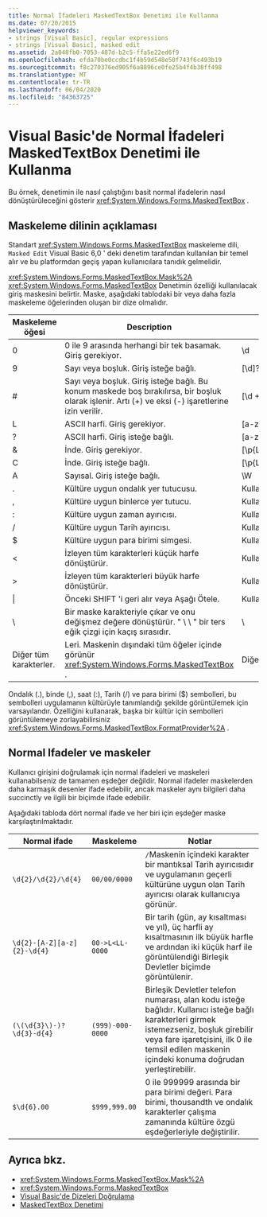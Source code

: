 ```yaml
---
title: Normal İfadeleri MaskedTextBox Denetimi ile Kullanma
ms.date: 07/20/2015
helpviewer_keywords:
- strings [Visual Basic], regular expressions
- strings [Visual Basic], masked edit
ms.assetid: 2a048fb0-7053-487d-b2c5-ffa5e22ed6f9
ms.openlocfilehash: efda70be0ccdbc1f4b59d548e50f743f6c493b19
ms.sourcegitcommit: f8c270376ed905f6a8896ce0fe25b4f4b38ff498
ms.translationtype: MT
ms.contentlocale: tr-TR
ms.lasthandoff: 06/04/2020
ms.locfileid: "84363725"
---
```

# <a name="using-regular-expressions-with-the-maskedtextbox-control-in-visual-basic"></a>Visual Basic'de Normal İfadeleri MaskedTextBox Denetimi ile Kullanma
Bu örnek, denetimin ile nasıl çalıştığını basit normal ifadelerin nasıl dönüştürüleceğini gösterir <xref:System.Windows.Forms.MaskedTextBox> .  
  
## <a name="description-of-the-masking-language"></a>Maskeleme dilinin açıklaması  
 Standart <xref:System.Windows.Forms.MaskedTextBox> maskeleme dili, `Masked Edit` Visual Basic 6,0 ' deki denetim tarafından kullanılan bir temel alır ve bu platformdan geçiş yapan kullanıcılara tanıdık gelmelidir.  
  
 <xref:System.Windows.Forms.MaskedTextBox.Mask%2A> <xref:System.Windows.Forms.MaskedTextBox> Denetimin özelliği kullanılacak giriş maskesini belirtir. Maske, aşağıdaki tablodaki bir veya daha fazla maskeleme öğelerinden oluşan bir dize olmalıdır.  
  
|Maskeleme öğesi|Description|Normal ifade öğesi|  
|---------------------|-----------------|--------------------------------|  
|0|0 ile 9 arasında herhangi bir tek basamak. Giriş gerekiyor.|\d|  
|9|Sayı veya boşluk. Giriş isteğe bağlı.|[\d]?|  
|#|Sayı veya boşluk. Giriş isteğe bağlı. Bu konum maskede boş bırakılırsa, bir boşluk olarak işlenir. Artı (+) ve eksi (-) işaretlerine izin verilir.|[\d +-]?|  
|L|ASCII harfi. Giriş gerekiyor.|[a-zA-Z]|  
|?|ASCII harfi. Giriş isteğe bağlı.|[a-zA-Z]?|  
|&|İnde. Giriş gerekiyor.|[\p{Ll}\p{Lu}\p{Lt}\p{Lm}\p{Lo}]|  
|C|İnde. Giriş isteğe bağlı.|[\p{Ll}\p{Lu}\p{Lt}\p{Lm}\p{Lo}]?|  
|A|Sayısal. Giriş isteğe bağlı.|\W|  
|.|Kültüre uygun ondalık yer tutucusu.|Kullanılamıyor.|  
|,|Kültüre uygun binlerce yer tutucu.|Kullanılamıyor.|  
|:|Kültüre uygun zaman ayırıcısı.|Kullanılamıyor.|  
|/|Kültüre uygun Tarih ayırıcısı.|Kullanılamıyor.|  
|$|Kültüre uygun para birimi simgesi.|Kullanılamıyor.|  
|\<|İzleyen tüm karakterleri küçük harfe dönüştürür.|Kullanılamıyor.|  
|>|İzleyen tüm karakterleri büyük harfe dönüştürür.|Kullanılamıyor.|  
|&#124;|Önceki SHIFT 'i geri alır veya Aşağı Ötele.|Kullanılamıyor.|  
|&#92;|Bir maske karakteriyle çıkar ve onu değişmez değere dönüştürür. " \\ \\ " bir ters eğik çizgi için kaçış sırasıdır.|&#92;|  
|Diğer tüm karakterler.|Leri. Maskenin dışındaki tüm öğeler içinde görünür <xref:System.Windows.Forms.MaskedTextBox> .|Diğer tüm karakterler.|  
  
 Ondalık (.), binde (,), saat (:), Tarih (/) ve para birimi ($) sembolleri, bu sembolleri uygulamanın kültürüyle tanımlandığı şekilde görüntülemek için varsayılandır. Özelliğini kullanarak, başka bir kültür için sembolleri görüntülemeye zorlayabilirsiniz <xref:System.Windows.Forms.MaskedTextBox.FormatProvider%2A> .  
  
## <a name="regular-expressions-and-masks"></a>Normal Ifadeler ve maskeler  
 Kullanıcı girişini doğrulamak için normal ifadeleri ve maskeleri kullanabilseniz de tamamen eşdeğer değildir. Normal ifadeler maskelerden daha karmaşık desenler ifade edebilir, ancak maskeler aynı bilgileri daha succinctly ve ilgili bir biçimde ifade edebilir.  
  
 Aşağıdaki tabloda dört normal ifade ve her biri için eşdeğer maske karşılaştırılmaktadır.  
  
|Normal ifade|Maskeleme|Notlar|  
|------------------------|----------|-----------|  
|`\d{2}/\d{2}/\d{4}`|`00/00/0000`|`/`Maskenin içindeki karakter bir mantıksal Tarih ayırıcısıdır ve uygulamanın geçerli kültürüne uygun olan Tarih ayırıcısı olarak kullanıcıya görünür.|  
|`\d{2}-[A-Z][a-z]{2}-\d{4}`|`00->L<LL-0000`|Bir tarih (gün, ay kısaltması ve yıl), üç harfli ay kısaltmasının ilk büyük harfle ve ardından iki küçük harf ile görüntülendiği Birleşik Devletler biçimde görüntülenir.|  
|`(\(\d{3}\)-)?\d{3}-d{4}`|`(999)-000-0000`|Birleşik Devletler telefon numarası, alan kodu isteğe bağlıdır. Kullanıcı isteğe bağlı karakterleri girmek istemezseniz, boşluk girebilir veya fare işaretçisini, ilk 0 ile temsil edilen maskenin içindeki konuma doğrudan yerleştirebilir.|  
|`$\d{6}.00`|`$999,999.00`|0 ile 999999 arasında bir para birimi değeri. Para birimi, thousandth ve ondalık karakterler çalışma zamanında kültüre özgü eşdeğerleriyle değiştirilir.|  
  
## <a name="see-also"></a>Ayrıca bkz.

- <xref:System.Windows.Forms.MaskedTextBox.Mask%2A>
- <xref:System.Windows.Forms.MaskedTextBox>
- [Visual Basic'de Dizeleri Doğrulama](validating-strings.md)
- [MaskedTextBox Denetimi](../../../../framework/winforms/controls/maskedtextbox-control-windows-forms.md)
